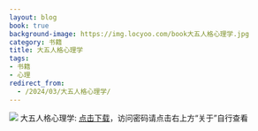 ```yaml
---
layout: blog
book: true
background-image: https://img.locyoo.com/book大五人格心理学.jpg
category: 书籍
title: 大五人格心理学
tags:
- 书籍
- 心理
redirect_from:
  - /2024/03/大五人格心理学/
---
```

![](https://img.locyoo.com/book大五人格心理学.jpg)
大五人格心理学: <a name = "ref1" href="https://url18.ctfile.com/f/50983618-1353910804-86de08?p=3619">点击下载</a>，访问密码请点击右上方“关于”自行查看